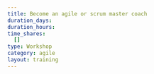 ```yaml
---
title: Become an agile or scrum master coach
duration_days:
duration_hours:
time_shares:
  []
type: Workshop
category: agile
layout: training
---
```

